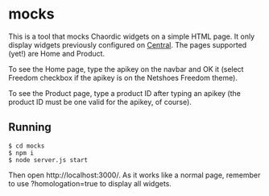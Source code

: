 # mocks
This is a tool that mocks Chaordic widgets on a simple HTML page. It only display widgets previously configured on [Central](https://vitrines.chaordic.com.br/). The pages supported (yet!) are Home and Product.

To see the Home page, type the apikey on the navbar and OK it (select Freedom checkbox if the apikey is on the Netshoes Freedom theme).

To see the Product page, type a product ID after typing an apikey (the product ID must be one valid for the apikey, of course).

## Running
```shell
$ cd mocks
$ npm i 
$ node server.js start
```
Then open http://localhost:3000/. As it works like a normal page, remember to use ?homologation=true to display all widgets.
